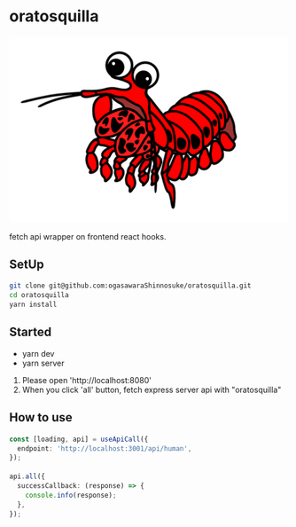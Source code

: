 # oratosquilla

![oratosquilla](images/oratosquilla.png)

fetch api wrapper on frontend react hooks.

## SetUp

```sh
git clone git@github.com:ogasawaraShinnosuke/oratosquilla.git
cd oratosquilla
yarn install
```

## Started

- yarn dev
- yarn server

1. Please open 'http://localhost:8080'
2. When you click 'all' button, fetch express server api with "oratosquilla"

## How to use

```ts
const [loading, api] = useApiCall({
  endpoint: 'http://localhost:3001/api/human',
});

api.all({
  successCallback: (response) => {
    console.info(response);
  },
});
```
